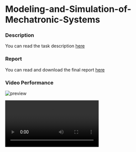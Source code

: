 
# Modeling-and-Simulation-of-Mechatronic-Systems
### Description
You can read the task description [here](https://github.com/NicholasBaraghini/Modeling-and-Simulation-of-Mechatronic-Systems/blob/main/SMA_Model_2021.pdf)

### Report
You can read and download the final report [here](https://github.com/NicholasBaraghini/Modeling-and-Simulation-of-Mechatronic-Systems/blob/main/MSMS_report.pdf)

### Video Performance
![preview](https://user-images.githubusercontent.com/76887265/172715086-91a4b812-6ff1-4888-8707-88dda2549dd7.gif)

![scalinata reference tracking](https://user-images.githubusercontent.com/76887265/172709221-926449c3-2197-4706-b34f-95f278174b42.mp4)

